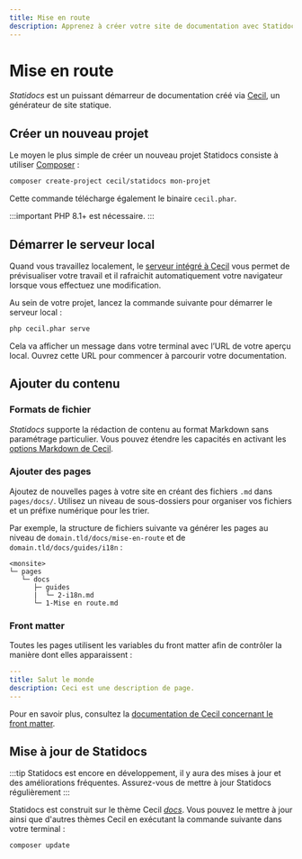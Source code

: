 ```yaml
---
title: Mise en route
description: Apprenez à créer votre site de documentation avec Statidocs, propulsé par Cecil.
---
```

# Mise en route

_Statidocs_ est un puissant démarreur de documentation créé via [Cecil](https://cecil.app/fr), un générateur de site statique.

## Créer un nouveau projet

Le moyen le plus simple de créer un nouveau projet Statidocs consiste à utiliser [Composer](https://getcomposer.org) :

```bash
composer create-project cecil/statidocs mon-projet
```

Cette commande télécharge également le binaire `cecil.phar`.

:::important
PHP 8.1+ est nécessaire.
:::

## Démarrer le serveur local

Quand vous travaillez localement, le [serveur intégré à Cecil](https://cecil.app/documentation/commands/#serve) vous permet de prévisualiser votre travail et il rafraichit automatiquement votre navigateur lorsque vous effectuez une modification.

Au sein de votre projet, lancez la commande suivante pour démarrer le serveur local :

```bash
php cecil.phar serve
```

Cela va afficher un message dans votre terminal avec l’URL de votre aperçu local. Ouvrez cette URL pour commencer à parcourir votre documentation.

## Ajouter du contenu

### Formats de fichier

_Statidocs_ supporte la rédaction de contenu au format Markdown sans paramétrage particulier. Vous pouvez étendre les capacités en activant les [options Markdown de Cecil](https://cecil.app/documentation/content/#markdown).

### Ajouter des pages

Ajoutez de nouvelles pages à votre site en créant des fichiers `.md` dans `pages/docs/`. Utilisez un niveau de sous-dossiers pour organiser vos fichiers et un préfixe numérique pour les trier.

Par exemple, la structure de fichiers suivante va générer les pages au niveau de `domain.tld/docs/mise-en-route` et de `domain.tld/docs/guides/i18n` :

```text
<monsite>
└─ pages
   └─ docs
      ├─ guides
      |  └─ 2-i18n.md
      └─ 1-Mise en route.md
```

### Front matter

Toutes les pages utilisent les variables du front matter afin de contrôler la manière dont elles apparaissent :

```yaml
---
title: Salut le monde
description: Ceci est une description de page.
---
```

Pour en savoir plus, consultez la [documentation de Cecil concernant le front matter](https://cecil.app/documentation/content/#front-matter).

## Mise à jour de Statidocs

:::tip
Statidocs est encore en développement, il y aura des mises à jour et des améliorations fréquentes. Assurez-vous de mettre à jour Statidocs régulièrement
:::

Statidocs est construit sur le thème Cecil [_docs_](https://github.com/Cecilapp/theme-docs). Vous pouvez le mettre à jour ainsi que d'autres thèmes Cecil en exécutant la commande suivante dans votre terminal :

```bash
composer update
```
